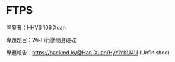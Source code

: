 # FTPS

開發者：HHVS 106 Xuan

專題題目：Wi-Fi行動隨身硬碟

專題報告：https://hackmd.io/@Han-Xuan/HyYiYKU4U (Unfinished)
